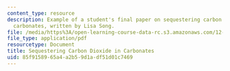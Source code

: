 ```yaml
---
content_type: resource
description: Example of a student's final paper on sequestering carbon dioxide in
  carbonates, written by Lisa Song.
file: /media/https%3A/open-learning-course-data-rc.s3.amazonaws.com/12-085-seminar-in-environmental-science-spring-2008/85f9158965a4a2b59d1adf51d01c7469_song.pdf
file_type: application/pdf
resourcetype: Document
title: Sequestering Carbon Dioxide in Carbonates
uid: 85f91589-65a4-a2b5-9d1a-df51d01c7469
---
```

